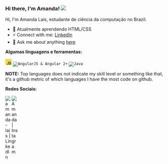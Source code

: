 ### Hi there, I'm Amanda!   <img width="40px" src="https://media.giphy.com/media/6qFTJz4fDRkdy/giphy.gif" /> 

Hi, I'm Amanda Laís, estudante de ciência da computação no Brazil. 	 
-  🔭  Atualmente aprendendo HTML/CSS 
-  ⚡  Connect with me: [LinkedIn](https://www.linkedin.com/in/amanda-laís/) 
-  💬  Ask me about anything [here](https://github.com/amndalsr/amndalsr/issues) 

**Algumas linguagens e ferramentas:** 

<code><img title="JS" height="20" 
src="https://raw.githubusercontent.com/voodootikigod/logo.js/master/js.png" alt="JavaScript" ></code> <code><img title="VueJs" height="20" 
title="AngularJS & Angular 2+" height="20" 
src="https://angular.io/assets/images/logos/angular/angular.svg" alt="AngularJS & Angular 2+"></code> <code><img title="Java" height="20" 
src="https://cdn.iconscout.com/icon/free/png-512/java-43-569305.png" alt="Java" ></code> 

**NOTE:** 
Top languages does not indicate my skill level or something like that, it's a github metric of which languages I have the most code on github.

**Redes Sociais:**

<a href="https://https://br.linkedin.com/in/amanda-laís/"> <img align="left" alt="amanda-laís | LinkedIn" width="20px" src="https://image.flaticon.com/icons/png/512/174/174857.png" /> </a> 
<a href="https://www.instagram.com/amndalsr/"> <img align="left" alt="Amanda | Instagram" width="20px" src="https://upload.wikimedia.org/wikipedia/commons/thumb/a/a5/Instagram_icon.png/768px-Instagram_icon.png" /> </a>
